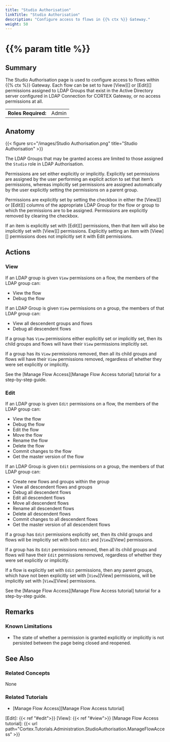 ```yaml
---
title: "Studio Authorisation"
linkTitle: "Studio Authorisation"
description: "Configure access to flows in {{% ctx %}} Gateway."
weight: 50
---
```


# {{% param title %}}

## Summary

The Studio Authorisation page is used to configure access to flows within {{% ctx %}} Gateway. Each flow can be set to have [View][] or [Edit][] permissions assigned to LDAP Groups that exist in the Active Directory server configured in LDAP Connection for CORTEX Gateway, or no access permissions at all.

|                              |                                                                 |
|------------------------------|-----------------------------------------------------------------|
| **Roles Required:**          | Admin                                                           |

## Anatomy

{{< figure src="/images/Studio Authorisation.png" title="Studio Authorisation" >}}

The LDAP Groups that may be granted access are limited to those assigned the `Studio` role in LDAP Authorisation.

Permissions are set either explicitly or implicitly. Explicitly set permissions are assigned by the user performing an explicit action to set that item’s permissions, whereas implicitly set permissions are assigned automatically by the user explicitly setting the permissions on a parent group.

Permissions are explicitly set by setting the checkbox in either the [View][] or [Edit][] columns of the appropriate LDAP Group for the flow or group to which the permissions are to be assigned.  Permissions are explicitly removed by clearing the checkbox.

If an item is explicitly set with [Edit][] permissions, then that item will also be implicitly set with [View][] permissions. Explicitly setting an item with [View][] permissions does not implicitly set it with Edit permissions.

## Actions

### View

If an LDAP group is given `View` permissions on a flow, the members of the LDAP group can:

* View the flow
* Debug the flow

If an LDAP Group is given `View` permissions on a group, the members of that LDAP group can:

* View all descendent groups and flows
* Debug all descendent flows

If a group has `View` permissions either explicitly set or implicitly set, then its child groups and flows will have their `View` permissions implicitly set.

If a group has its `View` permissions removed, then all its child groups and flows will have their `View` permissions removed, regardless of whether they were set explicitly or implicitly.

See the [Manage Flow Access][Manage Flow Access tutorial] tutorial for a step-by-step guide.

### Edit

If an LDAP group is given `Edit` permissions on a flow, the members of the LDAP group can:

* View the flow
* Debug the flow
* Edit the flow
* Move the flow
* Rename the flow
* Delete the flow
* Commit changes to the flow
* Get the master version of the flow

If an LDAP Group is given `Edit` permissions on a group, the members of that LDAP group can:

* Create new flows and groups within the group
* View all descendent flows and groups
* Debug all descendent flows
* Edit all descendent flows
* Move all descendent flows
* Rename all descendent flows
* Delete all descendent flows
* Commit changes to all descendent flows
* Get the master version of all descendent flows

If a group has `Edit` permissions explicitly set, then its child groups and flows will be implicitly set with both `Edit` and [`View`][View] permissions.

If a group has its `Edit` permissions removed, then all its child groups and flows will have their `Edit` permissions removed, regardless of whether they were set explicitly or implicitly.

If a flow is explicitly set with `Edit` permissions, then any parent groups, which have not been explicitly set with [`View`][View] permissions, will be implicitly set with [`View`][View] permissions.

See the [Manage Flow Access][Manage Flow Access tutorial] tutorial for a step-by-step guide.

## Remarks

### Known Limitations

* The state of whether a permission is granted explicitly or implicitly is not persisted between the page being closed and reopened.

## See Also

### Related Concepts

None

### Related Tutorials

* [Manage Flow Access][Manage Flow Access tutorial]

[Edit]: {{< ref "#edit">}}
[View]: {{< ref "#view">}}
[Manage Flow Access tutorial]: {{< url path="Cortex.Tutorials.Administration.StudioAuthorisation.ManageFlowAccess" >}}
